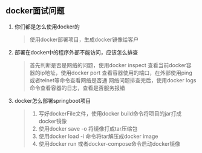 ## docker面试问题
1. 你们都是怎么使用docker的
    > 使用docker部署项目，生成docker镜像给客户
2. 部署在docker中的程序外部不能访问，应该怎么排查
    > 首先判断是否是网络的问题，使用docker inspect 查看当前docker容器的ip地址，使用docker port 查看容器使用的端口，在外部使用ping或者telnet等命令查看网络是否通
    > 网络问题排查完后，使用docker logs命令查看容器的日志，查看是否服务报错
3. docker怎么部署springboot项目
    > 1. 写好dockerFile文件，使用docker build命令将项目的jar打成docker镜像
    > 2. 使用docker save -o 将镜像打成tar压缩包
    > 3. 使用docker load -i 命令将tar解压成docker image
    > 4. 使用docker run 或者docker-compose命令启动docker镜像

